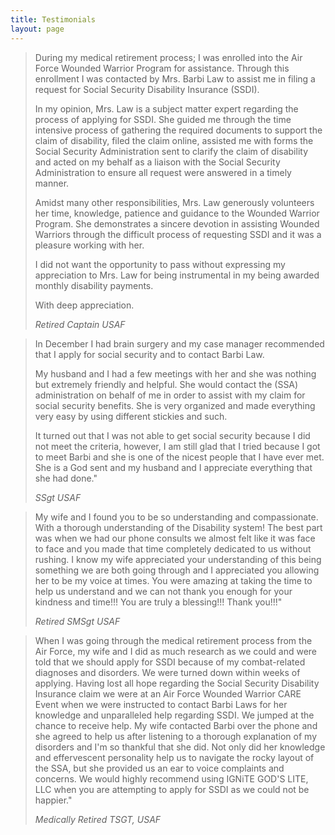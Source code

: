 ```yaml
---
title: Testimonials
layout: page
---
```


> During my medical retirement process; I was enrolled into the Air Force
> Wounded Warrior Program for assistance. Through this enrollment I was
> contacted by Mrs. Barbi Law to assist me in filing a request for Social
> Security Disability Insurance (SSDI).
>
> In my opinion, Mrs. Law is a subject matter expert regarding the process
> of applying for SSDI. She guided me through the time intensive process of
> gathering the required documents to support the claim of disability, filed
> the claim online, assisted me with forms the Social Security
> Administration sent to clarify the claim of disability and acted on my
> behalf as a liaison with the Social Security Administration to ensure all
> request were answered in a timely manner.
>
> Amidst many other responsibilities, Mrs. Law generously volunteers her
> time, knowledge, patience and guidance to the Wounded Warrior Program. She
> demonstrates a sincere devotion in assisting Wounded Warriors through the
> difficult process of requesting SSDI and it was a pleasure working with
> her.
>
> I did not want the opportunity to pass without expressing my appreciation
> to Mrs. Law for being instrumental in my being awarded monthly disability
> payments.
>
> With deep appreciation.
>
> <cite>Retired Captain USAF</cite>

> In December I had brain surgery and my case manager recommended that I
> apply for social security and to contact Barbi Law.
>
> My husband and I had a few meetings with her and she was nothing but
> extremely friendly and helpful. She would contact the (SSA) administration
> on behalf of me in order to assist with my claim for social security
> benefits. She is very organized and made everything very easy by using
> different stickies and such.
>
> It turned out that I was not able to get social security because I did not
> meet the criteria, however, I am still glad that I tried because I got to
> meet Barbi and she is one of the nicest people that I have ever met. She
> is a God sent and my husband and I appreciate everything that she had
> done."
>
> <cite>SSgt USAF</cite>

> My wife and I found you to be so understanding and compassionate. With a
> thorough understanding of the Disability system! The best part was when we
> had our phone consults we almost felt like it was face to face and you
> made that time completely dedicated to us without rushing. I know my wife
> appreciated your understanding of this being something we are both going
> through and I appreciated you allowing her to be my voice at times. You
> were amazing at taking the time to help us understand and we can not thank
> you enough for your kindness and time!!! You are truly a blessing!!! Thank
> you!!!"
>
> <cite>Retired SMSgt USAF</cite>

> When I was going through the medical retirement process from the Air
> Force, my wife and I did as much research as we could and were told that
> we should apply for SSDI because of my combat-related diagnoses and
> disorders. We were turned down within weeks of applying. Having lost all
> hope regarding the Social Security Disability Insurance claim we were at
> an Air Force Wounded Warrior CARE Event when we were instructed to contact
> Barbi Laws for her knowledge and unparalleled help regarding SSDI. We
> jumped at the chance to receive help. My wife contacted Barbi over the
> phone and she agreed to help us after listening to a thorough explanation
> of my disorders and I'm so thankful that she did. Not only did her
> knowledge and effervescent personality help us to navigate the rocky
> layout of the SSA, but she provided us an ear to voice complaints and
> concerns. We would highly recommend using IGNiTE GOD'S LITE, LLC when you
> are attempting to apply for SSDI as we could not be happier."
>
> <cite>Medically Retired TSGT, USAF</cite>
